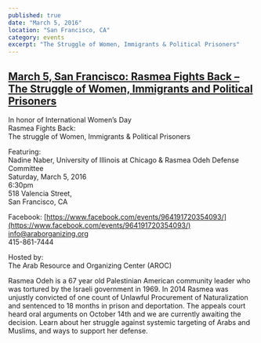 ```yaml
---
published: true
date: "March 5, 2016"
location: "San Francisco, CA"
category: events
excerpt: "The Struggle of Women, Immigrants & Political Prisoners"
---
```





## [March 5, San Francisco: Rasmea Fights Back – The Struggle of Women, Immigrants and Political Prisoners](http://samidoun.net/2016/02/5-march-san-francisco-rasmea-fights-back-the-struggle-of-women-immigrants-and-political-prisoners/)


In honor of International Women’s Day
<br>Rasmea Fights Back:
<br>The struggle of Women, Immigrants & Political Prisoners


Featuring:
<br>Nadine Naber, University of Illinois at Chicago & Rasmea Odeh Defense Committee
<br>Saturday, March 5, 2016
<br>6:30pm
<br>518 Valencia Street,
<br>San Francisco, CA


Facebook: [https://www.facebook.com/events/964191720354093/](https://www.facebook.com/events/964191720354093/)
<br>info@araborganizing.org
<br>415-861-7444


Hosted by:
<br>The Arab Resource and Organizing Center (AROC)

Rasmea Odeh is a 67 year old Palestinian American community leader who was tortured by the Israeli government in 1969. In 2014 Rasmea was unjustly convicted of one count of Unlawful Procurement of Naturalization and sentenced to 18 months in prison and deportation. The appeals court heard oral arguments on October 14th and we are currently awaiting the decision. Learn about her struggle against systemic targeting of Arabs and Muslims, and ways to support her defense.
